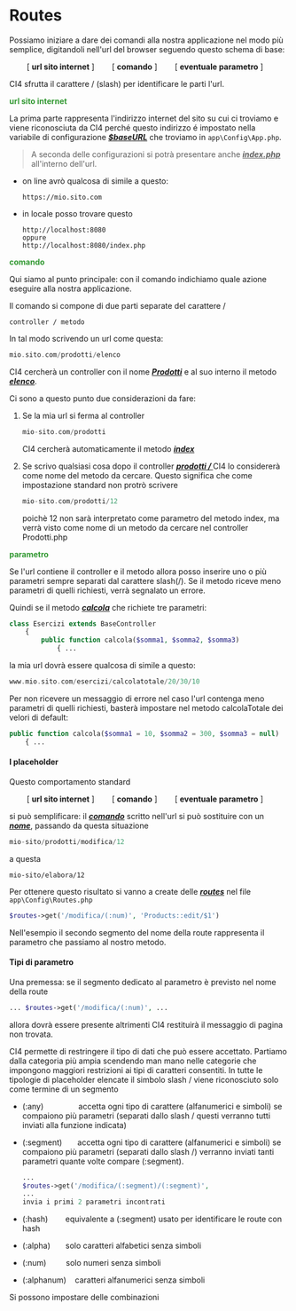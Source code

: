 # Routes

Possiamo iniziare a dare dei comandi alla nostra applicazione nel modo più semplice, digitandoli nell'url del browser seguendo questo schema di base:

        [ <span style="font-weight:bold">url sito internet</span> ]        [ <span style="font-weight:bold">comando</span> ]        [ <span style="font-weight:bold">eventuale parametro</span> ]

CI4 sfrutta il carattere / (slash) per identificare le parti l'url.

<span style="color: #393; font-weight:bold">url sito internet</span>

La prima parte rappresenta l'indirizzo internet del sito su cui ci troviamo e viene riconosciuta da CI4 perché questo indirizzo é impostato nella variabile di configurazione *<u><strong>$baseURL</strong></u>* che troviamo in `app\Config\App.php`.

> A seconda delle configurazioni si potrà presentare anche *<u><strong>index.php</strong></u>* all'interno dell'url.

- on line avrò qualcosa di simile a questo:
  
  ```url
  https://mio.sito.com
  ```

- in locale posso trovare questo
  
  ```url
  http://localhost:8080
  oppure
  http://localhost:8080/index.php
  ```



<span style="color: #393; font-weight:bold">comando</span>

Qui siamo al punto principale: con il comando indichiamo quale azione eseguire alla nostra applicazione. 

Il comando si compone di due parti separate del carattere /

```
controller / metodo
```

In tal modo scrivendo un url come questa:

```php
mio.sito.com/prodotti/elenco
```

 CI4 cercherà un controller con il nome ***<u>Prodotti</u>*** e al suo interno il metodo ***<u>elenco</u>***.

Ci sono a questo punto due considerazioni da fare:

1. Se la mia url si ferma al controller 
   
   ```php
   mio-sito.com/prodotti
   ```
   
   CI4 cercherà automaticamente il metodo ***<u>index</u>***

2. Se scrivo qualsiasi cosa dopo il controller ***<u>prodotti / </u>*** CI4 lo considererà come nome del metodo da cercare. Questo significa che come impostazione standard non protrò scrivere 
   
   ```php
   mio-sito.com/prodotti/12
   ```
   
   poichè 12 non sarà interpretato come parametro del metodo index, ma verrà visto come nome di un metodo da cercare nel controller Prodotti.php

<span style="color: #393; font-weight:bold">parametro</span> 

Se l'url contiene il controller e il metodo allora posso inserire uno o più parametri sempre separati dal carattere slash(/). Se il metodo riceve meno parametri di quelli richiesti, verrà segnalato un errore. 

Quindi se il metodo ***<u>calcola</u>*** che richiete tre parametri:

```php
class Esercizi extends BaseController
    {
        public function calcola($somma1, $somma2, $somma3)
            { ...
```

la mia url dovrà essere qualcosa di simile a questo:

```php
www.mio.sito.com/esercizi/calcolatotale/20/30/10
```

 Per non ricevere un messaggio di errore nel caso l'url contenga meno parametri di quelli richiesti, basterà impostare nel metodo calcolaTotale dei velori di default:

```php
public function calcola($somma1 = 10, $somma2 = 300, $somma3 = null)
    { ...
```

#### I placeholder

Questo comportamento standard 

        [ **url sito internet** ]        [ **comando** ]        [ **eventuale parametro** ]

si può semplificare: il ***<u>comando</u>*** scritto nell'url si può sostituire con un ***<u>nome</u>***, passando da questa situazione

```php
mio-sito/prodotti/modifica/12
```

a questa

```
mio-sito/elabora/12
```

Per ottenere questo risultato si vanno a create delle ***<u>routes</u>*** nel file `app\Config\Routes.php` 

```php
$routes->get('/modifica/(:num)', 'Products::edit/$1')
```

Nell'esempio il secondo segmento del nome della route rappresenta il parametro che passiamo al nostro metodo.

#### Tipi di parametro

Una premessa: se il segmento dedicato al parametro è previsto nel nome della route

```php
... $routes->get('/modifica/(:num)', ...
```

allora dovrà essere presente altrimenti CI4 restituirà il messaggio di pagina non trovata.

CI4 permette di restringere il tipo di dati che può essere accettato. Partiamo dalla categoria più ampia scendendo man mano nelle categorie che impongono maggiori restrizioni ai tipi di caratteri consentiti. In tutte le tipologie di placeholder elencate il simbolo slash / viene riconosciuto solo come termine di un segmento

- (:any)                accetta ogni tipo di carattere (alfanumerici e simboli) se compaiono più parametri (separati dallo slash / questi verranno tutti inviati alla funzione indicata)

- (:segment)       accetta ogni tipo di carattere (alfanumerici e simboli) se compaiono più parametri (separati dallo slash /) verranno inviati tanti parametri quante volte compare (:segment). 
  
  ```php
  ...
  $routes->get('/modifica/(:segment)/(:segment)', 
  ... 
  invia i primi 2 parametri incontrati
  ```

- (:hash)        equivalente a (:segment) usato per identificare le route con hash

- (:alpha)       solo caratteri alfabetici senza simboli        

- (:num)         solo numeri senza simboli

- (:alphanum)    caratteri alfanumerici senza simboli

Si possono impostare delle combinazioni
